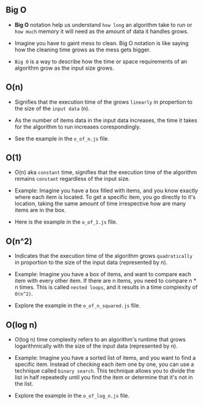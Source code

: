 ## Big O

- **Big O** notation help us understand `how long` an algorithm take to run or `how much` memory it will need as the amount of data it handles grows.

- Imagine you have to gaint mess to clean. Big O notation is like saying how the cleaning time grows as the mess gets bigger.

- `Big O` is a way to describe how the time or space requirements of an algorithm grow as the input size grows.

## O(n)

- Signifies that the execution time of the grows `linearly` in propertion to the size of the `input data` (n).

- As the number of items data in the input data increases, the time it takes for the algorithm to run increases corespondingly.

- See the example in the `o_of_n.js` file.

## O(1)

- O(n) aka `constant` time, signifies that the execution time of the algorithm remains `constant` regardless of the input size.

- Example: Imagine you have a box filled with items, and you know exactly where each item is located. To get a specific item, you go directly to it's location, taking the same amount of time irrespective how are many items are in the box.

- Here is the example in the `o_of_1.js` file.

## O(n^2)

- Indicates that the execution time of the algorithm grows `quadratically` in proportion to the size of the input data (represented by n).

- Example: Imagine you have a box of items, and want to compare each item with every other item. If there are n items, you need to compare n \* n times. This is called `nested loops`, and it results in a time complexity of `O(n^2)`.

- Explore the example in the `o_of_n_squared.js` file.

## O(log n)

- O(log n) time complexity refers to an algorithm's runtime that grows logarithmically with the size of the input data (represented by n).

- Example: Imagine you have a sorted list of items, and you want to find a specific item. Instead of checking each item one by one, you can use a technique called `binary search`. This technique allows you to divide the list in half repeatedly until you find the item or determine that it's not in the list.

- Explore the example in the `o_of_log_n.js` file.
